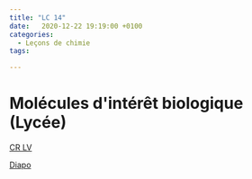 ```yaml
---
title: "LC 14"
date:   2020-12-22 19:19:00 +0100
categories:
  - Leçons de chimie
tags:

---
```

# Molécules d'intérêt biologique (Lycée)

[CR LV](/assets/pdf/LC14.pdf)

<object class="pdf fitvidsignore" data="/assets/pdf/LC14.pdf" type="application/pdf"></object>

<a href="/assets/pptx/LC14.pptx" download>Diapo</a>

